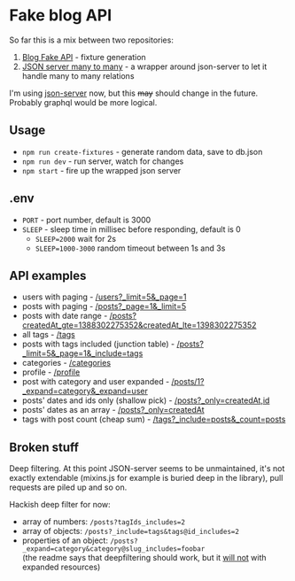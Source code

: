 # Fake blog API

So far this is a mix between two repositories:

1. [Blog Fake API](https://github.com/matheusazzi/blog-fake-api) - fixture generation
2. [JSON server many to many](https://github.com/jimschubert/json-server-many-to-many) -
   a wrapper around json-server to let it handle many to many relations

I'm using [json-server](https://github.com/typicode/json-server) now,
but this ~~may~~ should change in the future. Probably graphql would be more logical.

## Usage

- `npm run create-fixtures` - generate random data, save to db.json
- `npm run dev` - run server, watch for changes
- `npm start` - fire up the wrapped json server

## .env

- `PORT` - port number, default is 3000
- `SLEEP` - sleep time in millisec before responding, default is 0
  - `SLEEP=2000` wait for 2s
  - `SLEEP=1000-3000` random timeout between 1s and 3s

## API examples

- users with paging -
  [/users?_limit=5&_page=1](http://localhost:3000/users?_limit=5&_page=1)
- posts with paging -
  [/posts?_page=1&_limit=5](http://localhost:3000/posts?_page=1&_limit=5)
- posts with date range -
  [/posts?createdAt_gte=1388302275352&createdAt_lte=1398302275352](http://localhost:3000/posts?createdAt_gte=1388302275352&createdAt_lte=1398302275352)
- all tags -
  [/tags](http://localhost:3000/tags)
- posts with tags included (junction table) -
  [/posts?_limit=5&_page=1&_include=tags](http://localhost:3000/posts?_limit=5&_page=1&_include=tags)
- categories -
  [/categories](http://localhost:3000/categories)
- profile -
  [/profile](http://localhost:3000/profile)
- post with category and user expanded -
  [/posts/1?_expand=category&_expand=user](http://localhost:3000/posts/1?_expand=category&_expand=user)
- posts' dates and ids only (shallow pick) -
  [/posts?_only=createdAt,id](http://localhost:3000/posts?_only=createdAt,id)
- posts' dates as an array -
  [/posts?_only=createdAt](http://localhost:3000/posts?_only=createdAt)
- tags with post count (cheap sum) -
  [/tags?_include=posts&_count=posts](http://localhost:3000/tags?_include=posts&_count=posts)

## Broken stuff

Deep filtering. At this point JSON-server seems to be unmaintained, it's not exactly extendable (mixins.js for example is buried deep in the library), pull requests are piled up and so on.

Hackish deep filter for now:

- array of numbers: `/posts?tagIds_includes=2`
- array of objects: `/posts?_include=tags&tags@id_includes=2`
- properties of an object: `/posts?_expand=category&category@slug_includes=foobar`  
  (the readme says that deepfiltering should work, but it [will not](https://github.com/typicode/json-server/issues/608) with expanded resources)
